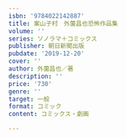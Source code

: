 ```yaml
---
isbn: '9784022142887'
title: 案山子村　外薗昌也恐怖作品集
volume: ''
series: ソノラマ＋コミックス
publisher: 朝日新聞出版
pubdate: '2019-12-20'
cover: ''
author: 外薗昌也／著
description: ''
price: '730'
genre: ''
target: 一般
format: コミック
content: コミックス・劇画

---
```

